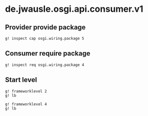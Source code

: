 # de.jwausle.osgi.api.consumer.v1


## Provider provide package

```
g! inspect cap osgi.wiring.package 5
```

## Consumer require package

```
g! inspect req osgi.wiring.package 4
```

## Start level

```
g! frameworklevel 2 
g! lb
```

```
g! frameworklevel 4
g! lb
```